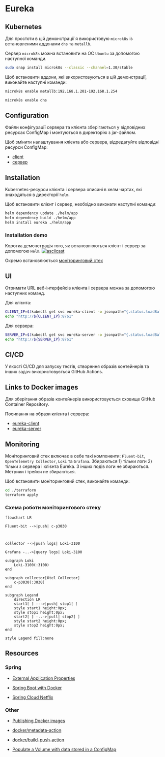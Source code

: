 # Eureka

## Kubernetes

Для простоти в цій демонстрації я використовую `microk8s` із встановленими аддонами `dns` та `metallb`.

Сервер `microk8s` можна встановити на ОС `Ubuntu` за допомогою наступної команди.
```sh
sudo snap install microk8s --classic --channel=1.30/stable
```

Щоб встановити аддони, які використовуються в цій демонстрації, виконайте наступні команди:
```sh
microk8s enable metallb:192.168.1.201-192.168.1.254

microk8s enable dns
```


## Configuration
Файли конфігурації сервера та клієнта зберігаються у відповідних ресурсах ConfigMap і монтуються в директорію з jar-файлом.

Щоб змінити налаштування клієнта або сервера, відредагуйте відповідні ресурси ConfigMap:
- [client](helm/client/templates/properties-configmap.yaml)
- [сервер](helm/server/templates/properties-configmap.yaml)


## Installation
Kubernetes-ресурси клієнта і сервера описані в хелм чартах, які знаходяться в директорії `helm`.

Щоб встановити клієнт і сервер, необхідно виконати наступні команди:
```sh
helm dependency update ./helm/app
helm dependency build ./helm/app
helm install eureka ./helm/app
```

### Installation demo
Коротка демонстрація того, як встановлюються клієнт і сервер за допомогою `Helm`.
[![asciicast](https://asciinema.org/a/L7KTCs6b8YAa8TyxPWGwdP6TE.svg)](https://asciinema.org/a/L7KTCs6b8YAa8TyxPWGwdP6TE)

Окремо встановлюється [моніторинговий стек](#monitoring)

## UI
Отримати URL веб-інтерфейсів клієнта і сервера можна за допомогою наступних команд.

Для клієнта:
```sh
CLIENT_IP=$(kubectl get svc eureka-client -o jsonpath="{.status.loadBalancer.ingress[0].ip}")
echo "http://${CLIENT_IP}:8761"
```

Для сервера:
```sh
SERVER_IP=$(kubectl get svc eureka-server -o jsonpath="{.status.loadBalancer.ingress[0].ip}")
echo "http://${SERVER_IP}:8761"
```

## CI/CD
У якості CI/CD для запуску тестів, створення образів контейнерів та інших задач використовується GitHub Actions.


## Links to Docker images
Для зберігання образів контейнерів використовується сховище GitHub Container Repository.

Посилання на образи клієнта і сервера:
- [eureka-client](https://github.com/yevgen-grytsay/eureka/pkgs/container/eureka-client)
- [eureka-server](https://github.com/yevgen-grytsay/eureka/pkgs/container/eureka-server)


## Monitoring
Моніторинговий стек включає в себе такі компоненти: `Fluent-bit`, `OpenTelemetry Collector`, `Loki` та `Grafana`. Збираються 1) тільки логи 2) тільки з сервера і клієнта Eureka. З інших подів логи не збираються. Метрики і трейси не збираються.

Щоб встановити моніторинговий стек, виконайте команди:
```sh
cd ./terraform
terraform apply
```

### Схема роботи моніторингового стеку
```mermaid
flowchart LR

Fluent-bit -->|push| c-p3030



collector -->|push logs| Loki-3100

Grafana -..->|query logs| Loki-3100

subgraph Loki
    Loki-3100(:3100)
end

subgraph collector[Otel Collector]
    c-p3030(:3030)
end

subgraph Legend
    direction LR
    start1[ ] --->|push| stop1[ ]
    style start1 height:0px;
    style stop1 height:0px;
    start2[ ] -..->|pull| stop2[ ]
    style start2 height:0px;
    style stop2 height:0px; 
end

style Legend fill:none
```

## Resources
### Spring
- [External Application Properties](https://docs.spring.io/spring-boot/reference/features/external-config.html#features.external-config.files)

- [Spring Boot with Docker](https://spring.io/guides/gs/spring-boot-docker)

- [Spring Cloud Netflix](https://cloud.spring.io/spring-cloud-netflix/reference/html/)

### Other
- [Publishing Docker images](https://docs.github.com/en/actions/publishing-packages/publishing-docker-images)

- [docker/metadata-action](https://github.com/marketplace/actions/docker-metadata-action)

- [docker/build-push-action](https://github.com/docker/build-push-action)

- [Populate a Volume with data stored in a ConfigMap](https://kubernetes.io/docs/tasks/configure-pod-container/configure-pod-configmap/#populate-a-volume-with-data-stored-in-a-configmap)
